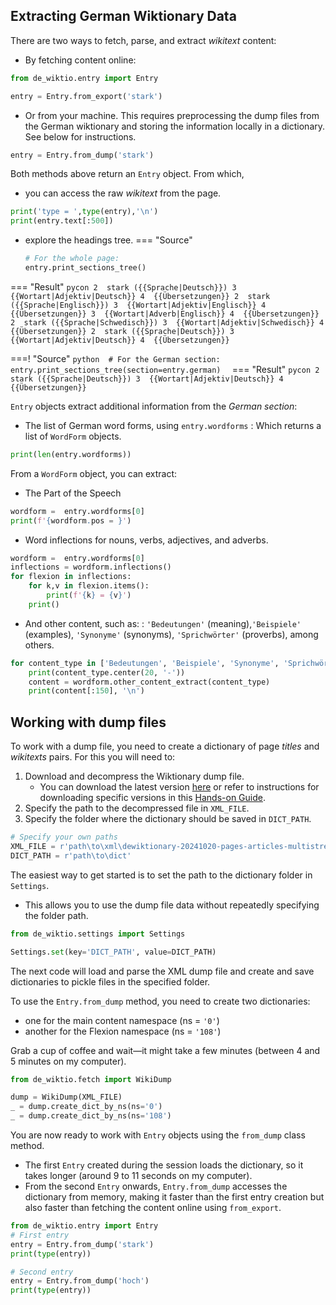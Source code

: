 ## Extracting German Wiktionary Data

There are two ways to fetch, parse, and extract *wikitext* content:

- By fetching content online:

```python exec="1" source="above"  session="showcase"
from de_wiktio.entry import Entry

entry = Entry.from_export('stark')
```

- Or from your machine. This requires preprocessing the dump files from the German wiktionary and storing the information locally in a dictionary. See below for instructions. 

```python   
entry = Entry.from_dump('stark')
```

Both methods above return an `Entry` object. From which,

- you can access the raw *wikitext* from the page.

```python exec="1" source="tabbed-left" result="pycon" session="showcase"
print('type = ',type(entry),'\n') 
print(entry.text[:500])
```

- explore the headings tree.
=== "Source"
    ```python
    # For the whole page:
    entry.print_sections_tree()
    ```
=== "Result"
    ```pycon
    2  stark ({{Sprache|Deutsch}})
        3  {{Wortart|Adjektiv|Deutsch}}
            4  {{Übersetzungen}}
    2  stark ({{Sprache|Englisch}})
        3  {{Wortart|Adjektiv|Englisch}}
            4  {{Übersetzungen}}
        3  {{Wortart|Adverb|Englisch}}
            4  {{Übersetzungen}}
    2  stark ({{Sprache|Schwedisch}})
        3  {{Wortart|Adjektiv|Schwedisch}}
            4  {{Übersetzungen}}
    2  stark ({{Sprache|Deutsch}})
        3  {{Wortart|Adjektiv|Deutsch}}
            4  {{Übersetzungen}}
    ```

===! "Source"
    ```python 
    # For the German section:
    entry.print_sections_tree(section=entry.german) 
    ``` 
=== "Result"
    ```pycon
    2  stark ({{Sprache|Deutsch}})
        3  {{Wortart|Adjektiv|Deutsch}}
            4  {{Übersetzungen}}
    ```

`Entry` objects extract additional information from the *German section*: 

- The list of German word forms, using `entry.wordforms`
: Which returns a list of `WordForm` objects.

```python exec="1" source="tabbed-left" result="pycon"  session="showcase"
print(len(entry.wordforms))
```
From a `WordForm` object, you can extract:

- The Part of the Speech

```python exec="1" source="tabbed-left" result="pycon" session="showcase"
wordform =  entry.wordforms[0]
print(f'{wordform.pos = }')
```

-  Word inflections for nouns, verbs, adjectives, and adverbs.

```python exec="1" source="tabbed-left" result="pycon" session="showcase"
wordform =  entry.wordforms[0]
inflections = wordform.inflections()
for flexion in inflections:
    for k,v in flexion.items():
        print(f'{k} = {v}')
    print()
```

- And other content, such as:
: `'Bedeutungen'` (meaning),`'Beispiele'` (examples), `'Synonyme'` (synonyms), `'Sprichwörter'` (proverbs), among others.

```python exec="1" source="tabbed-left" result="pycon" session="showcase"
for content_type in ['Bedeutungen', 'Beispiele', 'Synonyme', 'Sprichwörter']:
    print(content_type.center(20, '-'))
    content = wordform.other_content_extract(content_type)
    print(content[:150], '\n')
```

## Working with dump files

To work with a dump file, you need to create a dictionary of page *titles* and *wikitexts* pairs. For this you will need to:

1. Download and decompress the Wiktionary dump file.  
    - You can download the latest version [here](https://dumps.wikimedia.org/dewiktionary/latest/dewiktionary-latest-pages-articles-multistream.xml.bz2) or refer to instructions for downloading specific versions in this [Hands-on Guide](https://lennon-c.github.io/python-wikitext-parser-guide/Fetching%20XML%20data/Dump%20files/#german-wiktionary-dump-files).
2. Specify the path to the decompressed file in `XML_FILE`.
3. Specify the folder where the dictionary should be saved in `DICT_PATH`.


```python  
# Specify your own paths
XML_FILE = r'path\to\xml\dewiktionary-20241020-pages-articles-multistream.xml'
DICT_PATH = r'path\to\dict'
```
The easiest way to get started is to set the path to the dictionary folder in `Settings`.

- This allows you to use the dump file data without repeatedly specifying the folder path.

```python
from de_wiktio.settings import Settings

Settings.set(key='DICT_PATH', value=DICT_PATH)
```

The next code will load and parse the XML dump file and create and save dictionaries to pickle files in the specified folder.

To use the `Entry.from_dump` method, you need to create two dictionaries:

- one for the main content namespace (ns = `'0'`)
- another for the Flexion namespace (ns = `'108'`)

Grab a cup of coffee and wait—it might take a few minutes (between 4 and 5 minutes on my computer).

```python
from de_wiktio.fetch import WikiDump

dump = WikiDump(XML_FILE)
_ = dump.create_dict_by_ns(ns='0')
_ = dump.create_dict_by_ns(ns='108')
```
You are now ready to work with `Entry` objects using the `from_dump` class method.

- The first `Entry` created during the session loads the dictionary, so it takes longer (around 9 to 11 seconds on my computer).
- From the second `Entry` onwards, `Entry.from_dump` accesses the dictionary from memory, making it faster than the first entry creation but also faster than fetching the content online using `from_export`.

```python exec="1" source="tabbed-left" result="pycon" session="showcase"
from de_wiktio.entry import Entry
# First entry  
entry = Entry.from_dump('stark')
print(type(entry))

# Second entry
entry = Entry.from_dump('hoch')
print(type(entry))
```
